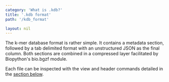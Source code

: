```yaml
---
category: 'What is .kdb?'
title: '.kdb format'
path: '/kdb_format'

layout: nil
---
```


The k-mer database format is rather simple. It contains a metadata section, followed by a tab delimited format with an unstructured JSON as the final column. Both sections are combined in a compressed layer facilitated by Biopython's bio.bgzf module. 

Each file can be inspected with the view and header commands detailed in the [section below](#/view).
